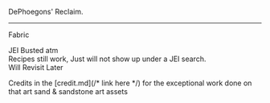DePhoegons' Reclaim.

------
Fabric

JEI Busted atm<br>
Recipes still work, Just will not show up under a JEI search.<br>
Will Revisit Later


Credits in the [credit.md](/* link here */) for the exceptional work done on that art sand & sandstone art assets